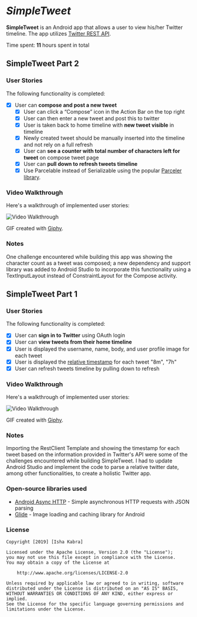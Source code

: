 # *SimpleTweet*

**SimpleTweet** is an Android app that allows a user to view his/her Twitter timeline. The app utilizes [Twitter REST API](https://dev.twitter.com/rest/public).

Time spent: **11** hours spent in total

## SimpleTweet Part 2

### User Stories

The following functionality is completed:

- [x] User can **compose and post a new tweet**
  - [x] User can click a “Compose” icon in the Action Bar on the top right
  - [x] User can then enter a new tweet and post this to twitter
  - [x] User is taken back to home timeline with **new tweet visible** in timeline
  - [x] Newly created tweet should be manually inserted into the timeline and not rely on a full refresh
  - [x] User can **see a counter with total number of characters left for tweet** on compose tweet page
  - [x] User can **pull down to refresh tweets timeline**
  - [x] Use Parcelable instead of Serializable using the popular [Parceler library](http://guides.codepath.com/android/Using-Parceler).

### Video Walkthrough

Here's a walkthrough of implemented user stories:

<img src='https://media.giphy.com/media/YMRxGjJHpHcEfU3Sgo/giphy.gif' title='Video Walkthrough' width='' alt='Video Walkthrough' />

GIF created with [Giphy](http://www.giphy.com).

### Notes
One challenge encountered while building this app was showing the character count as a tweet was composed; a new dependency and support library was added to Android Studio to incorporate this functionality using a TextInputLayout instead of ConstraintLayout for the Compose activity. 

## SimpleTweet Part 1

### User Stories

The following functionality is completed:

- [x] User can **sign in to Twitter** using OAuth login
- [x]	User can **view tweets from their home timeline**
  - [x] User is displayed the username, name, body, and user profile image for each tweet
  - [x] User is displayed the [relative timestamp](https://gist.github.com/nesquena/f786232f5ef72f6e10a7) for each tweet "8m", "7h"
- [x] User can refresh tweets timeline by pulling down to refresh

### Video Walkthrough

Here's a walkthrough of implemented user stories:

<img src='https://media.giphy.com/media/fuWaYow61NfyGToNfH/giphy.gif' title='Video Walkthrough' width='' alt='Video Walkthrough' />

GIF created with [Giphy](http://www.giphy.com).

### Notes

Importing the RestClient Template and showing the timestamp for each tweet based on the information provided in Twitter's API were some of the challenges encountered while building SimpleTweet. I had to update Android Studio and implement the code to parse a relative twitter date, among other functionalities, to create a holistic Twitter app.  

### Open-source libraries used

- [Android Async HTTP](https://github.com/loopj/android-async-http) - Simple asynchronous HTTP requests with JSON parsing
- [Glide](https://github.com/bumptech/glide) - Image loading and caching library for Android

### License

    Copyright [2019] [Isha Kabra]

    Licensed under the Apache License, Version 2.0 (the "License");
    you may not use this file except in compliance with the License.
    You may obtain a copy of the License at

        http://www.apache.org/licenses/LICENSE-2.0

    Unless required by applicable law or agreed to in writing, software
    distributed under the License is distributed on an "AS IS" BASIS,
    WITHOUT WARRANTIES OR CONDITIONS OF ANY KIND, either express or implied.
    See the License for the specific language governing permissions and
    limitations under the License.

